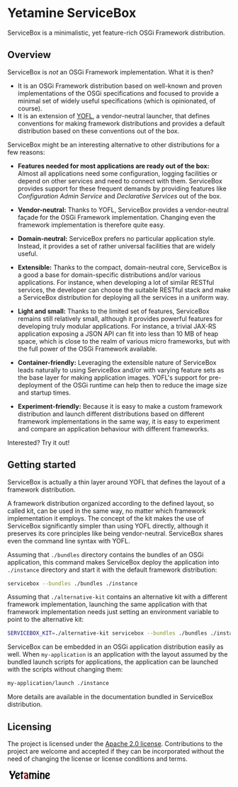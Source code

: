 # Yetamine ServiceBox

ServiceBox is a minimalistic, yet feature-rich OSGi Framework distribution.


## Overview

ServiceBox is *not* an OSGi Framework implementation.
What it is then?

* It is an OSGi Framework distribution based on well-known and proven implementations of the OSGi specifications and focused to provide a minimal set of widely useful specifications (which is opinionated, of course).
* It is an extension of [YOFL](http://github.com/yetamine/net.yetamine.osgi.launcher), a vendor-neutral launcher, that defines conventions for making framework distributions and provides a default distribution based on these conventions out of the box.

ServiceBox might be an interesting alternative to other distributions for a few reasons:

* **Features needed for most applications are ready out of the box:**
Almost all applications need some configuration, logging facilities or depend on other services and need to connect with them.
ServiceBox provides support for these frequent demands by providing features like *Configuration Admin Service* and *Declarative Services* out of the box.

* **Vendor-neutral:**
Thanks to YOFL, ServiceBox provides a vendor-neutral façade for the OSGi Framework implementation.
Changing even the framework implementation is therefore quite easy.

* **Domain-neutral:**
ServiceBox prefers no particular application style.
Instead, it provides a set of rather universal facilities that are widely useful.

* **Extensible:**
Thanks to the compact, domain-neutral core, ServiceBox is a good a base for domain-specific distributions and/or various applications.
For instance, when developing a lot of similar RESTful services, the developer can choose the suitable RESTful stack and make a ServiceBox distribution for deploying all the services in a uniform way.

* **Light and small:**
Thanks to the limited set of features, ServiceBox remains still relatively small, although it provides powerful features for developing truly modular applications.
For instance, a trivial JAX-RS application exposing a JSON API can fit into less than 10 MB of heap space, which is close to the realm of various micro frameworks, but with the full power of the OSGi Framework available.

* **Container-friendly:**
Leveraging the extensible nature of ServiceBox leads naturally to using ServiceBox and/or with varying feature sets as the base layer for making application images.
YOFL's support for pre-deployment of the OSGi runtime can help then to reduce the image size and startup times.

* **Experiment-friendly:**
Because it is easy to make a custom framework distribution and launch different distributions based on different framework implementations in the same way, it is easy to experiment and compare an application behaviour with different frameworks.

Interested?
Try it out!


## Getting started

ServiceBox is actually a thin layer around YOFL that defines the layout of a framework distribution.

A framework distribution organized according to the defined layout, so called kit, can be used in the same way, no matter which framework implementation it employs.
The concept of the kit makes the use of ServiceBox significantly simpler than using YOFL directly, although it preserves its core principles like being vendor-neutral.
ServiceBox shares even the command line syntax with YOFL.

Assuming that `./bundles` directory contains the bundles of an OSGi application, this command makes ServiceBox deploy the application into `./instance` directory and start it with the default framework distribution:

```bash
servicebox --bundles ./bundles ./instance
```

Assuming that `./alternative-kit` contains an alternative kit with a different framework implementation, launching the same application with that framework implementation needs just setting an environment variable to point to the alternative kit:

```bash
SERVICEBOX_KIT=./alternative-kit servicebox --bundles ./bundles ./instance
```

ServiceBox can be embedded in an OSGi application distribution easily as well.
When `my-application` is an application with the layout assumed by the bundled launch scripts for applications, the application can be launched with the scripts without changing them:

```bash
my-application/launch ./instance
```

More details are available in the documentation bundled in ServiceBox distribution.


## Licensing ##

The project is licensed under the [Apache 2.0 license](http://www.apache.org/licenses/LICENSE-2.0). Contributions to the project are welcome and accepted if they can be incorporated without the need of changing the license or license conditions and terms.


[![Yetamine logo](https://github.com/yetamine/yetamine.github.io/raw/master/brand/light/Yetamine_logo_opaque_100x28.png "Our logo")](https://github.com/yetamine/yetamine.github.io/blob/master/brand/light/Yetamine_logo_opaque.svg)
